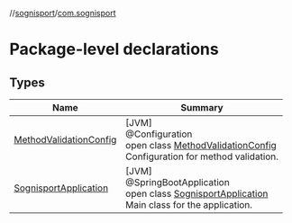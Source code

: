 //[sognisport](../../index.md)/[com.sognisport](index.md)

# Package-level declarations

## Types

| Name | Summary |
|---|---|
| [MethodValidationConfig](-method-validation-config/index.md) | [JVM]<br>@Configuration<br>open class [MethodValidationConfig](-method-validation-config/index.md)<br>Configuration for method validation. |
| [SognisportApplication](-sognisport-application/index.md) | [JVM]<br>@SpringBootApplication<br>open class [SognisportApplication](-sognisport-application/index.md)<br>Main class for the application. |
